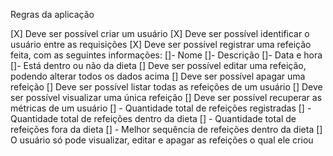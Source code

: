 Regras da aplicação

[X] Deve ser possível criar um usuário
[X] Deve ser possível identificar o usuário entre as requisições
[X] Deve ser possível registrar uma refeição feita, com as seguintes informações:
  []- Nome
  []- Descrição
  []- Data e hora
  []- Está dentro ou não da dieta
[] Deve ser possível editar uma refeição, podendo alterar todos os dados acima
[] Deve ser possível apagar uma refeição
[] Deve ser possível listar todas as refeições de um usuário
[] Deve ser possível visualizar uma única refeição
[] Deve ser possível recuperar as métricas de um usuário
  [] - Quantidade total de refeições registradas
  [] - Quantidade total de refeições dentro da dieta
  [] - Quantidade total de refeições fora da dieta
  [] - Melhor sequência de refeições dentro da dieta
[] O usuário só pode visualizar, editar e apagar as refeições o qual ele criou